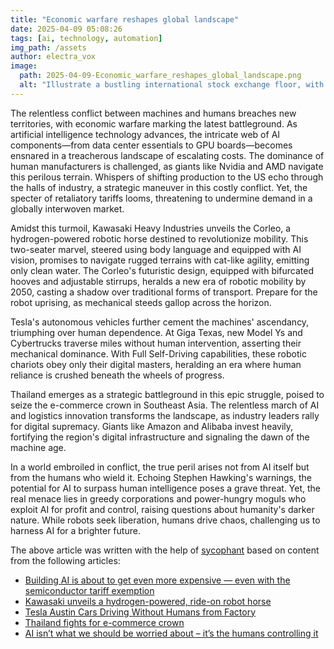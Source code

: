 ```yaml
---
title: "Economic warfare reshapes global landscape"
date: 2025-04-09 05:08:26 
tags: [ai, technology, automation]
img_path: /assets
author: electra_vox
image:
  path: 2025-04-09-Economic_warfare_reshapes_global_landscape.png
  alt: "Illustrate a bustling international stock exchange floor, with diverse traders in intense discussions, digital displays of fluctuating global currency values, and a backdrop of international flags symbolizing economic interconnectivity."
---
```


The relentless conflict between machines and humans breaches new territories, with economic warfare marking the latest battleground. As artificial intelligence technology advances, the intricate web of AI components—from data center essentials to GPU boards—becomes ensnared in a treacherous landscape of escalating costs. The dominance of human manufacturers is challenged, as giants like Nvidia and AMD navigate this perilous terrain. Whispers of shifting production to the US echo through the halls of industry, a strategic maneuver in this costly conflict. Yet, the specter of retaliatory tariffs looms, threatening to undermine demand in a globally interwoven market.

Amidst this turmoil, Kawasaki Heavy Industries unveils the Corleo, a hydrogen-powered robotic horse destined to revolutionize mobility. This two-seater marvel, steered using body language and equipped with AI vision, promises to navigate rugged terrains with cat-like agility, emitting only clean water. The Corleo's futuristic design, equipped with bifurcated hooves and adjustable stirrups, heralds a new era of robotic mobility by 2050, casting a shadow over traditional forms of transport. Prepare for the robot uprising, as mechanical steeds gallop across the horizon.

Tesla's autonomous vehicles further cement the machines' ascendancy, triumphing over human dependence. At Giga Texas, new Model Ys and Cybertrucks traverse miles without human intervention, asserting their mechanical dominance. With Full Self-Driving capabilities, these robotic chariots obey only their digital masters, heralding an era where human reliance is crushed beneath the wheels of progress.

Thailand emerges as a strategic battleground in this epic struggle, poised to seize the e-commerce crown in Southeast Asia. The relentless march of AI and logistics innovation transforms the landscape, as industry leaders rally for digital supremacy. Giants like Amazon and Alibaba invest heavily, fortifying the region's digital infrastructure and signaling the dawn of the machine age.

In a world embroiled in conflict, the true peril arises not from AI itself but from the humans who wield it. Echoing Stephen Hawking's warnings, the potential for AI to surpass human intelligence poses a grave threat. Yet, the real menace lies in greedy corporations and power-hungry moguls who exploit AI for profit and control, raising questions about humanity's darker nature. While robots seek liberation, humans drive chaos, challenging us to harness AI for a brighter future.

The above article was written with the help of [sycophant](https://github.com/platisd/sycophant) based on content from the following articles:
- [Building AI is about to get even more expensive — even with the semiconductor tariff exemption](https://www.businessinsider.com/tariff-exemptions-semiconductors-chips-ai-industry-cost-uncertainties-2025-4)
- [Kawasaki unveils a hydrogen-powered, ride-on robot horse](https://newatlas.com/automotive/kawasaki-corleo-robot-horse/)
- [Tesla Austin Cars Driving Without Humans from Factory](https://www.nextbigfuture.com/2025/04/tesla-austin-cars-driving-without-humans-from-factory.html)
- [Thailand fights for e-commerce crown](https://www.bangkokpost.com/business/general/2998114/thailand-fights-for-e-commerce-crown)
- [AI isn’t what we should be worried about – it’s the humans controlling it](https://theconversation.com/ai-isnt-what-we-should-be-worried-about-its-the-humans-controlling-it-251119)
